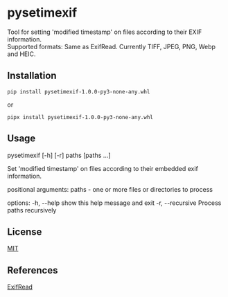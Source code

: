 # pysetimexif

Tool for setting 'modified timestamp' on files according to their EXIF information.  
Supported formats: Same as ExifRead. Currently TIFF, JPEG, PNG, Webp and HEIC.

## Installation

```
pip install pysetimexif-1.0.0-py3-none-any.whl
```

or

```
pipx install pysetimexif-1.0.0-py3-none-any.whl
```

## Usage

pysetimexif [-h] [-r] paths [paths ...]

Set 'modified timestamp' on files according to their embedded exif information.

positional arguments:
paths - one or more files or directories to process

options:
-h, --help show this help message and exit
-r, --recursive Process paths recursively

## License

[MIT](https://choosealicense.com/licenses/mit/)

## References

[ExifRead](https://pypi.org/project/ExifRead/)
